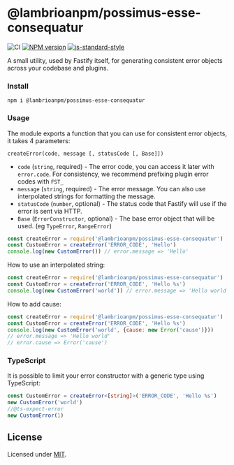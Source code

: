 # @lambrioanpm/possimus-esse-consequatur

![CI](https://github.com/lambrioanpm/possimus-esse-consequatur/workflows/CI/badge.svg)
[![NPM version](https://img.shields.io/npm/v/@lambrioanpm/possimus-esse-consequatur.svg?style=flat)](https://www.npmjs.com/package/@lambrioanpm/possimus-esse-consequatur)
[![js-standard-style](https://img.shields.io/badge/code%20style-standard-brightgreen.svg?style=flat)](https://standardjs.com/)

A small utility, used by Fastify itself, for generating consistent error objects across your codebase and plugins.

### Install
```
npm i @lambrioanpm/possimus-esse-consequatur
```

### Usage

The module exports a function that you can use for consistent error objects, it takes 4 parameters:

```
createError(code, message [, statusCode [, Base]])
```

- `code` (`string`, required) - The error code, you can access it later with `error.code`. For consistency, we recommend prefixing plugin error codes with `FST_`
- `message` (`string`, required) - The error message. You can also use interpolated strings for formatting the message.
- `statusCode` (`number`, optional) - The status code that Fastify will use if the error is sent via HTTP.
- `Base` (`ErrorConstructor`, optional) - The base error object that will be used. (eg `TypeError`, `RangeError`)

```js
const createError = require('@lambrioanpm/possimus-esse-consequatur')
const CustomError = createError('ERROR_CODE', 'Hello')
console.log(new CustomError()) // error.message => 'Hello'
```

How to use an interpolated string:
```js
const createError = require('@lambrioanpm/possimus-esse-consequatur')
const CustomError = createError('ERROR_CODE', 'Hello %s')
console.log(new CustomError('world')) // error.message => 'Hello world'
```

How to add cause:
```js
const createError = require('@lambrioanpm/possimus-esse-consequatur')
const CustomError = createError('ERROR_CODE', 'Hello %s')
console.log(new CustomError('world', {cause: new Error('cause')})) 
// error.message => 'Hello world'
// error.cause => Error('cause')
```

### TypeScript

It is possible to limit your error constructor with a generic type using TypeScript:

```ts
const CustomError = createError<[string]>('ERROR_CODE', 'Hello %s')
new CustomError('world')
//@ts-expect-error
new CustomError(1)
```

## License

Licensed under [MIT](./LICENSE).
